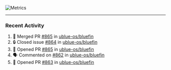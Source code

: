 ![Metrics](https://metrics.lecoq.io/KyleGospo?template=classic&base=header%2C%20activity%2C%20community%2C%20repositories%2C%20metadata&base.indepth=false&base.hireable=false&base.skip=false&config.timezone=America%2FLos_Angeles)

---
### Recent Activity
<!--START_SECTION:activity-->
1. 🎉 Merged PR [#865](https://github.com/ublue-os/bluefin/pull/865) in [ublue-os/bluefin](https://github.com/ublue-os/bluefin)
2. 🔒 Closed issue [#864](https://github.com/ublue-os/bluefin/issues/864) in [ublue-os/bluefin](https://github.com/ublue-os/bluefin)
3. 💪 Opened PR [#865](https://github.com/ublue-os/bluefin/pull/865) in [ublue-os/bluefin](https://github.com/ublue-os/bluefin)
4. 🗣 Commented on [#862](https://github.com/ublue-os/bluefin/issues/862#issuecomment-1918134045) in [ublue-os/bluefin](https://github.com/ublue-os/bluefin)
5. 💪 Opened PR [#863](https://github.com/ublue-os/bluefin/pull/863) in [ublue-os/bluefin](https://github.com/ublue-os/bluefin)
<!--END_SECTION:activity-->
